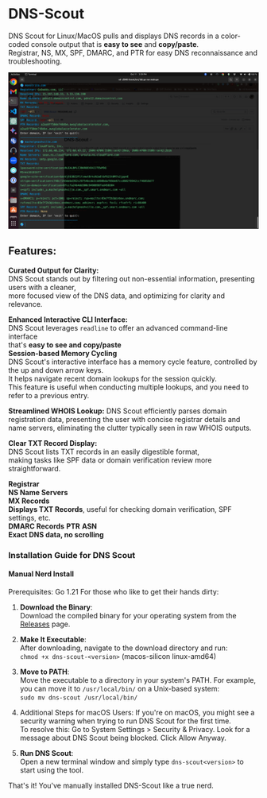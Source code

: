 # DNS-Scout  

DNS Scout for Linux/MacOS pulls and displays DNS records in a color-coded console output that is **easy to see** and **copy/paste**.   
Registrar, NS, MX, SPF, DMARC, and PTR for easy DNS reconnaissance and troubleshooting.  
 
<img src="example-domain.png" alt="Example DNS records" width="800">  

## Features:   

**Curated Output for Clarity:**  
 DNS Scout stands out by filtering out non-essential information, presenting users with a cleaner,  
 more focused view of the DNS data, and optimizing for clarity and relevance.  
 
**Enhanced Interactive CLI Interface:**  
 DNS Scout leverages ```readline``` to offer an advanced command-line interface  
 that's **easy to see and copy/paste**     
 **Session-based Memory Cycling**  
DNS Scout's interactive interface has a memory cycle feature, controlled by the up and down arrow keys.  
It helps navigate recent domain lookups for the session quickly.  
This feature is useful when conducting multiple lookups, and you need to refer to a previous entry.   
  
**Streamlined WHOIS Lookup:**
 DNS Scout efficiently parses domain registration data, presenting the user with concise registrar details and name servers, eliminating the clutter typically seen in raw WHOIS outputs.  
 
**Clear TXT Record Display:**   
 DNS Scout lists TXT records in an easily digestible format,  
 making tasks like SPF data or domain verification review more straightforward.  
 
**Registrar**   
**NS Name Servers**  
**MX Records**  
**Displays TXT Records**, useful for checking domain verification, SPF settings, etc.  
**DMARC Records**
**PTR**
**ASN**  
**Exact DNS data, no scrolling**      

### Installation Guide for DNS Scout  
  
#### Manual Nerd Install
Prerequisites: Go 1.21
For those who like to get their hands dirty:

1. **Download the Binary**:  
   Download the compiled binary for your operating system from the [Releases](https://github.com/careyjames/dns-scout/releases) page.

2. **Make It Executable**:  
   After downloading, navigate to the download directory and run:  
   ```chmod +x dns-scout-<version>``` (macos-silicon linux-amd64)

3. **Move to PATH**:  
   Move the executable to a directory in your system's PATH. For example, you can move it to `/usr/local/bin/` on a Unix-based system:  
   ```sudo mv dns-scout /usr/local/bin/```

4. Additional Steps for macOS Users:
   If you're on macOS, you might see a security warning when trying to run DNS Scout for the first time.  
   To resolve this:
   Go to System Settings > Security & Privacy.
   Look for a message about DNS Scout being blocked.
   Click Allow Anyway.

5. **Run DNS Scout**:  
   Open a new terminal window and simply type `dns-scout<version>` to start using the tool.

That's it! You've manually installed DNS-Scout like a true nerd.


